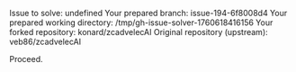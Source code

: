 Issue to solve: undefined
Your prepared branch: issue-194-6f8008d4
Your prepared working directory: /tmp/gh-issue-solver-1760618416156
Your forked repository: konard/zcadvelecAI
Original repository (upstream): veb86/zcadvelecAI

Proceed.